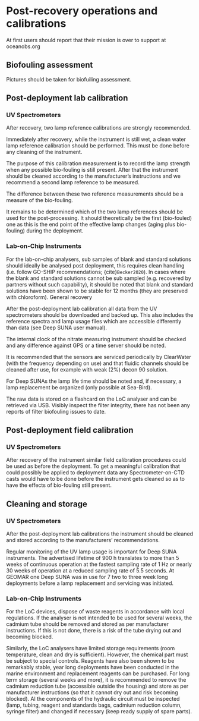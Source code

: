 # Post-recovery operations and calibrations

At first users should report that their mission is over to support at oceanobs.org

## Biofouling assessment
Pictures should be taken for biofuiling assessment. 

## Post-deployment lab calibration
### UV Spectrometers
After recovery, two lamp reference calibrations are strongly recommended.

Immediately after recovery, while the instrument is still wet, a clean water lamp reference calibration should be performed. This must be done before any cleaning of the instrument. 

The purpose of this calibration measurement is to record the lamp strength when any possible bio-fouling is still present. 
After that the instrument should be cleaned according to the manufacturer’s instructions and we recommend a second lamp reference to be measured. 

The difference between these two reference measurements should be a measure of the bio-fouling.

It remains to be determined which of the two lamp references should be used for the post-processing. It should theoretically be the first (bio-fouled) one as this is the end point of the effective lamp changes (aging plus bio-fouling) during the deployment.

### Lab-on-Chip Instruments
For the lab-on-chip analysers, sub samples of blank and standard solutions should ideally be analysed post deployment, this requires clean handling (i.e. follow GO-SHIP recommendations; {cite}`Becker2020`). In cases where the blank and standard solutions cannot be sub sampled (e.g. recovered by partners without such capability), it should be noted that blank and standard solutions have been shown to be stable for 12 months (they are preserved with chloroform). General recovery

After the post-deployment lab calibration all data from the UV spectrometers should be downloaded and backed up. This also includes the reference spectra and lamp usage files which are accessible differently than data (see Deep SUNA user manual).

The internal clock of the nitrate measuring instrument should be checked and any difference against GPS or a time server should be noted.

It is recommended that the sensors are serviced periodically by ClearWater (with the frequency depending on use) and that fluidic channels should be cleaned after use, for example with weak (2%) decon 90 solution.

For Deep SUNAs the lamp life time should be noted and, if necessary, a lamp replacement be organized (only possible at Sea-Bird). 

The raw data is stored on a flashcard on the LoC analyser and can be retrieved via USB. Visibly inspect the filter integrity, there has not been any reports of filter biofouling issues to date. 

## Post-deployment field calibration
### UV Spectrometers
After recovery of the instrument similar field calibration procedures could be used as before the deployment. 
To get a meaningful calibration that could possibly be applied to deployment data any Spectrometer-on-CTD casts would have to be done before the instrument gets cleaned so as to have the effects of bio-fouling still present. 

## Cleaning and storage
### UV Spectrometers
After the post-deployment lab calibrations the instrument should be cleaned and stored according to the manufacturers’ recommendations.

Regular monitoring of the UV lamp usage is important for Deep SUNA instruments. The advertised lifetime of 900 h translates to more than 5 weeks of continuous operation at the fastest sampling rate of 1 Hz or nearly 30 weeks of operation at a reduced sampling rate of 5.5 seconds. At GEOMAR one Deep SUNA was in use for 7 two to three week long deployments before a lamp replacement and servicing was initiated.

### Lab-on-Chip Instruments
For the LoC devices, dispose of waste reagents in accordance with local regulations. 
If the analyser is not intended to be used for several weeks, the cadmium tube should be removed and stored as per manufacturer instructions. 
If this is not done, there is a risk of the tube drying out and becoming blocked.

Similarly, the LoC analysers have limited storage requirements (room temperature, clean and dry is sufficient).  However, the chemical part must be subject to special controls. Reagents have also been shown to be remarkably stable, year long deployments have been conducted in the marine environment and replacement reagents can be purchased. For long term storage (several weeks and more), it is recommended to remove the cadmium reduction tube (accessible outside the housing) and store as per manufacturer instructions (so that it cannot dry out and risk becoming blocked).
Al the components of the hydraulic circuit must be inspected (lamp, tubing, reagent and standards bags, cadmium reduction column, syringe filter) and changed if necessary (keep ready supply of spare parts).

